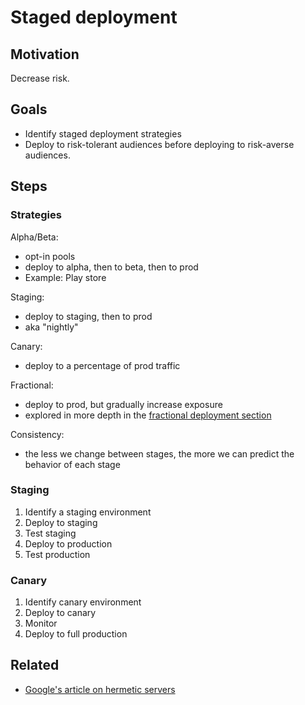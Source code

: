 # Staged deployment

## Motivation

Decrease risk.

## Goals

* Identify staged deployment strategies
* Deploy to risk-tolerant audiences before deploying to risk-averse audiences.

## Steps

### Strategies

Alpha/Beta:

* opt-in pools
* deploy to alpha, then to beta, then to prod
* Example: Play store

Staging:

* deploy to staging, then to prod
* aka "nightly"

Canary:

* deploy to a percentage of prod traffic

Fractional:

* deploy to prod, but gradually increase exposure
* explored in more depth in the [fractional deployment section](deployment/fractional.md)

Consistency:

* the less we change between stages, the more we can predict the behavior of each stage

### Staging

1. Identify a staging environment
1. Deploy to staging
1. Test staging
1. Deploy to production
1. Test production

### Canary

1. Identify canary environment
1. Deploy to canary
1. Monitor
1. Deploy to full production

## Related

* [Google's article on hermetic servers]( http://googletesting.blogspot.com/2012/10/hermetic-servers.html)

